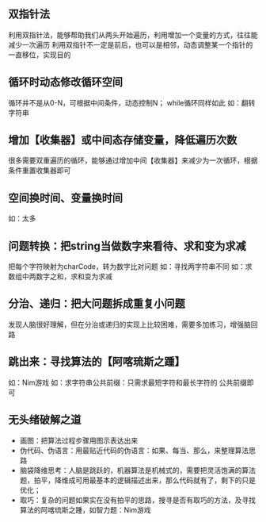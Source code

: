 ## 双指针法
利用双指针法，能够帮助我们从两头开始遍历，利用增加一个变量的方式，往往能减少一次遍历
利用双指针不一定是前后，也可以是相邻，动态调整某一个指针的一直移位，实现目的

## 循环时动态修改循环空间
循环并不是从0-N，可根据中间条件，动态控制N；
while循环同样如此
如：翻转字符串

## 增加【收集器】或中间态存储变量，降低遍历次数
很多需要双重遍历的循环，能够通过增加中间【收集器】来减少为一次循环，根据条件重置收集器即可

## 空间换时间、变量换时间
如：太多

## 问题转换：把string当做数字来看待、求和变为求减
把每个字符映射为charCode，转为数字比对问题
如：寻找两字符串不同
如：求数组中两数字之和，求和变为求减

## 分治、递归：把大问题拆成重复小问题
发现人脑很好理解，但在分治或递归的实现上比较困难，需要多加练习，增强脑回路

## 跳出来：寻找算法的【阿喀琉斯之踵】
如：Nim游戏
如：求字符串公共前缀：只需求最短字符和最长字符的 公共前缀即可

## 无头绪破解之道
- 画图：把算法过程步骤用图示表达出来
- 伪代码、伪语言：用最贴近代码的伪语言：如果、每当、那么，来整理算法思路
- 脑袋降维思考：人脑是跳跃的，机器算法是机械式的，需要把灵活饱满的算法题，拍平，降维成可用最基本的逻辑描述出来，那么代码就有了，剩下的只是优化；
- 取巧：复杂的问题如果实在没有拍平的思路，搜寻是否有取巧的方法，及寻找算法的阿喀琉斯之踵，如智力题：Nim游戏